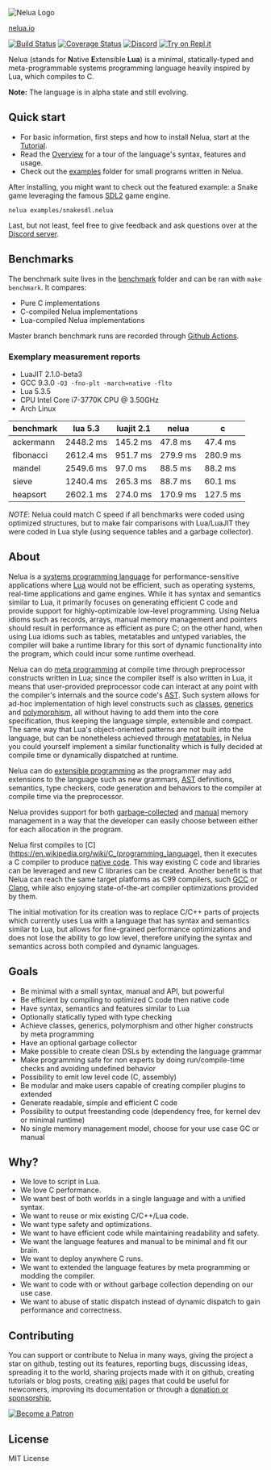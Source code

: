 ![Nelua Logo](https://nelua.io/assets/img/nelua-logo-64px.png)

[nelua.io](https://nelua.io/)

[![Build Status](https://travis-ci.org/edubart/nelua-lang.svg?branch=master)](https://travis-ci.org/edubart/nelua-lang)
[![Coverage Status](https://coveralls.io/repos/github/edubart/nelua-lang/badge.svg?branch=master)](https://coveralls.io/github/edubart/nelua-lang?branch=master)
[![Discord](https://img.shields.io/discord/680417078959800322.svg)](https://discord.gg/7aaGeG7)
[![Try on Repl.it](https://repl.it/badge/github/edubart/nelua-lang)](https://repl.it/@edubart/nelua-lang#examples/replit.lua)

Nelua (stands for **N**ative **E**xtensible **Lua**) is a minimal,
statically-typed and meta-programmable systems programming language heavily
inspired by Lua, which compiles to C.

**Note:** The language is in alpha state and still evolving.

## Quick start

- For basic information, first steps and how to install Nelua, start at the
  [Tutorial](https://nelua.io/tutorial/).
- Read the [Overview](https://nelua.io/overview/) for a tour of the language's
  syntax, features and usage.
- Check out the [examples](./examples) folder for small programs written in
  Nelua.

After installing, you might want to check out the featured example: a Snake
game leveraging the famous [SDL2](https://www.libsdl.org) game engine.

``` nelua examples/snakesdl.nelua ```

Last, but not least, feel free to give feedback and ask questions over at the
[Discord server](https://discord.gg/7aaGeG7).

## Benchmarks

The benchmark suite lives in the [benchmark](./benchmark) folder and can be
ran with `make benchmark`. It compares:
  
- Pure C implementations
- C-compiled Nelua implementations
- Lua-compiled Nelua implementations

Master branch benchmark runs are recorded through
[Github Actions](https://github.com/edubart/nelua-lang/actions).

### Exemplary measurement reports

- LuaJIT 2.1.0-beta3
- GCC 9.3.0 `-O3 -fno-plt -march=native -flto`
- Lua 5.3.5
- CPU Intel Core i7-3770K CPU @ 3.50GHz
- Arch Linux

|    benchmark |  lua 5.3 | luajit 2.1 |    nelua |        c |
|--------------|----------|------------|----------|----------|
|    ackermann | 2448.2 ms | 145.2 ms  |  47.8 ms |  47.4 ms |
|    fibonacci  | 2612.4 ms | 951.7 ms  | 279.9 ms | 280.9 ms |
|       mandel | 2549.6 ms |  97.0 ms  |  88.5 ms |  88.2 ms |
|        sieve | 1240.4 ms | 265.3 ms  |  88.7 ms |  60.1 ms |
|     heapsort | 2602.1 ms | 274.0 ms  | 170.9 ms | 127.5 ms |

*NOTE*: Nelua could match C speed if all benchmarks were coded using optimized structures,
but to make fair comparisons with Lua/LuaJIT they were coded in Lua style
(using sequence tables and a garbage collector).

## About

Nelua is a [systems programming language](https://en.wikipedia.org/wiki/System_programming_language)
for performance-sensitive applications where [Lua](https://en.wikipedia.org/wiki/Lua_(programming_language))
would not be efficient, such as operating systems, real-time applications and
game engines. While it has syntax and semantics similar to Lua, it primarily
focuses on generating efficient C code and provide support for
highly-optimizable low-level programming. Using Nelua idioms such as records,
arrays, manual memory management and pointers should result in performance as
efficient as pure C; on the other hand, when using Lua idioms such as tables,
metatables and untyped variables, the compiler will bake a runtime library for
this sort of dynamic functionality into the program, which could incur some
runtime overhead.


Nelua can do [meta programming](https://en.wikipedia.org/wiki/Metaprogramming)
at compile time through preprocessor constructs written in Lua; since the
compiler itself is also written in Lua, it means that user-provided
preprocessor code can interact at any point with the compiler's internals and
the source code's [AST](https://en.wikipedia.org/wiki/Abstract_syntax_tree).
Such system allows for ad-hoc implementation of high level constructs such as
[classes](https://en.wikipedia.org/wiki/Class_(computer_programming)),
[generics](https://en.wikipedia.org/wiki/Generic_programming) and
[polymorphism](https://en.wikipedia.org/wiki/Polymorphism_(computer_science)),
all without having to add them into the core specification, thus keeping the
language simple, extensible and compact. The same way that Lua's
object-oriented patterns are not built into the language, but can be
nonetheless achieved through [metatables](https://webserver2.tecgraf.puc-rio.br/lua/local/pil/13.html),
in Nelua you could yourself implement a similar functionality which is fully
decided at compile time or dynamically dispatched at runtime.

Nelua can do [extensible programming](https://en.wikipedia.org/wiki/Extensible_programming)
as the programmer may add extensions to the language such as new grammars,
[AST](https://en.wikipedia.org/wiki/Abstract_syntax_tree) definitions,
semantics, type checkers, code generation and behaviors to the compiler at
compile time via the preprocessor.

Nelua provides support for both [garbage-collected](https://en.wikipedia.org/wiki/Garbage_collection_(computer_science))
and [manual](https://en.wikipedia.org/wiki/Manual_memory_management)
memory management in a way that the developer can easily choose between either
for each allocation in the program.

Nelua first compiles to
[C](https://en.wikipedia.org/wiki/C_(programming_language), then it executes a
C compiler to produce [native code](https://en.wikipedia.org/wiki/Machine_code).
This way existing C code and libraries can be leveraged and new C libraries can
be created. Another benefit is that Nelua can reach the same target platforms
as C99 compilers, such [GCC](https://en.wikipedia.org/wiki/GNU_Compiler_Collection)
or [Clang](https://en.wikipedia.org/wiki/Clang), while also enjoying
state-of-the-art compiler optimizations provided by them.

The initial motivation for its creation was to replace C/C++ parts of projects
which currently uses Lua with a language that has syntax and semantics similar
to Lua, but allows for fine-grained performance optimizations and does not lose
the ability to go low level, therefore unifying the syntax and semantics across
both compiled and dynamic languages.

## Goals

* Be minimal with a small syntax, manual and API, but powerful
* Be efficient by compiling to optimized C code then native code
* Have syntax, semantics and features similar to Lua
* Optionally statically typed with type checking
* Achieve classes, generics, polymorphism and other higher constructs by meta programming
* Have an optional garbage collector
* Make possible to create clean DSLs by extending the language grammar
* Make programming safe for non experts by doing run/compile-time checks and avoiding undefined behavior
* Possibility to emit low level code (C, assembly)
* Be modular and make users capable of creating compiler plugins to extended
* Generate readable, simple and efficient C code
* Possibility to output freestanding code (dependency free, for kernel dev or minimal runtime)
* No single memory management model, choose for your use case GC or manual

## Why?

* We love to script in Lua.
* We love C performance.
* We want best of both worlds in a single language and with a unified syntax.
* We want to reuse or mix existing C/C++/Lua code.
* We want type safety and optimizations.
* We want to have efficient code while maintaining readability and safety.
* We want the language features and manual to be minimal and fit our brain.
* We want to deploy anywhere C runs.
* We want to extended the language features by meta programming or modding the compiler.
* We want to code with or without garbage collection depending on our use case.
* We want to abuse of static dispatch instead of dynamic dispatch to gain performance and correctness.

## Contributing

You can support or contribute to Nelua in many ways,
giving the project a star on github,
testing out its features,
reporting bugs,
discussing ideas,
spreading it to the world,
sharing projects made with it on github,
creating tutorials or blog posts,
creating [wiki](https://github.com/edubart/nelua-lang/wiki/Wiki-Home) pages that could be useful for newcomers,
improving its documentation
or through a [donation or sponsorship](https://patreon.com/edubart),

[![Become a Patron](https://c5.patreon.com/external/logo/become_a_patron_button.png)](https://www.patreon.com/edubart)

## License

MIT License
